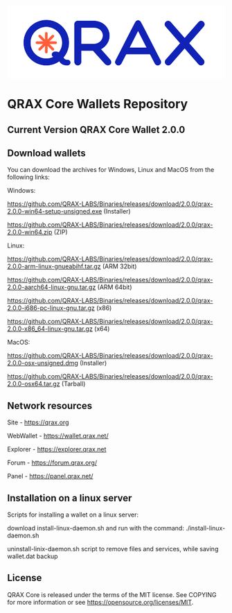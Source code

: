 ![qrax](logo.png)

QRAX Core Wallets Repository
======

Current Version QRAX Core Wallet 2.0.0
---

Download wallets
---
You can download the archives for Windows, Linux and MacOS from the following links:

Windows:

https://github.com/QRAX-LABS/Binaries/releases/download/2.0.0/qrax-2.0.0-win64-setup-unsigned.exe (Installer)

https://github.com/QRAX-LABS/Binaries/releases/download/2.0.0/qrax-2.0.0-win64.zip (ZIP)


Linux:

https://github.com/QRAX-LABS/Binaries/releases/download/2.0.0/qrax-2.0.0-arm-linux-gnueabihf.tar.gz (ARM 32bit)

https://github.com/QRAX-LABS/Binaries/releases/download/2.0.0/qrax-2.0.0-aarch64-linux-gnu.tar.gz (ARM 64bit) 

https://github.com/QRAX-LABS/Binaries/releases/download/2.0.0/qrax-2.0.0-i686-pc-linux-gnu.tar.gz (x86)

https://github.com/QRAX-LABS/Binaries/releases/download/2.0.0/qrax-2.0.0-x86_64-linux-gnu.tar.gz (x64)


MacOS:

https://github.com/QRAX-LABS/Binaries/releases/download/2.0.0/qrax-2.0.0-osx-unsigned.dmg (Installer)

https://github.com/QRAX-LABS/Binaries/releases/download/2.0.0/qrax-2.0.0-osx64.tar.gz (Tarball)



Network resources
----

Site - https://qrax.org

WebWallet - https://wallet.qrax.net/

Explorer - https://explorer.qrax.net

Forum - https://forum.qrax.org/

Panel - https://panel.qrax.net/

Installation on a linux server
-----
Scripts for installing a wallet on a linux server:

download install-linux-daemon.sh and run with the command: ./install-linux-daemon.sh

uninstall-linix-daemon.sh script to remove files and services, while saving wallet.dat backup

License
---
QRAX Core is released under the terms of the MIT license. See COPYING for more information or see https://opensource.org/licenses/MIT.
